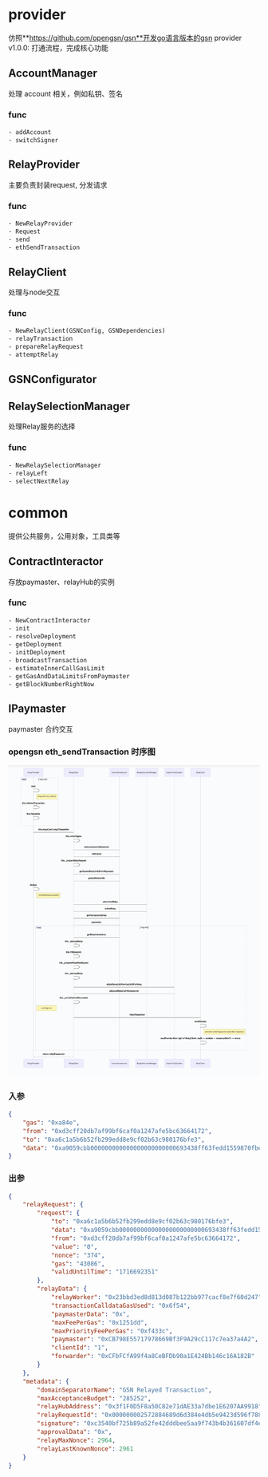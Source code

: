 # provider
仿照**https://github.com/opengsn/gsn**开发go语言版本的gsn provider<br>
v1.0.0: 打通流程，完成核心功能

## AccountManager
处理 account 相关，例如私钥、签名  

### func
    - addAccount
    - switchSigner

## RelayProvider
主要负责封装request, 分发请求
### func
    - NewRelayProvider
    - Request
    - send
    - ethSendTransaction

## RelayClient
处理与node交互
### func
    - NewRelayClient(GSNConfig, GSNDependencies)
    - relayTransaction
    - prepareRelayRequest
    - attemptRelay

## GSNConfigurator

## RelaySelectionManager
处理Relay服务的选择
### func
    - NewRelaySelectionManager
    - relayLeft
    - selectNextRelay

# common
提供公共服务，公用对象，工具类等

## ContractInteractor
存放paymaster、relayHub的实例

### func
    - NewContractInteractor
    - init
    - resolveDeployment
    - getDeployment
    - initDeployment
    - broadcastTransaction
    - estimateInnerCallGasLimit
    - getGasAndDataLimitsFromPaymaster
    - getBlockNumberRightNow

## IPaymaster
paymaster 合约交互


### opengsn eth_sendTransaction 时序图
![时序图](./time.png)

### 入参
```json
{
    "gas": "0xa84e",
    "from": "0xd3cff20db7af99bf6caf0a1247afe5bc63664172",
    "to": "0xa6c1a5b6b52fb299edd8e9cf02b63c980176bfe3",
    "data": "0xa9059cbb000000000000000000000000693438ff63fedd1559870fbe2b1ad4128b74468e000000000000000000000000000000000000000000000000a6cf9e50b8320000"
}
```

### 出参
```json
{
    "relayRequest": {
        "request": {
            "to": "0xa6c1a5b6b52fb299edd8e9cf02b63c980176bfe3",
            "data": "0xa9059cbb000000000000000000000000693438ff63fedd1559870fbe2b1ad4128b74468e000000000000000000000000000000000000000000000000a6cf9e50b8320000",
            "from": "0xd3cff20db7af99bf6caf0a1247afe5bc63664172",
            "value": "0",
            "nonce": "374",
            "gas": "43086",
            "validUntilTime": "1716692351"
        },
        "relayData": {
            "relayWorker": "0x23bbd3ed8d813d087b122bb977cacf8e7f60d247",
            "transactionCalldataGasUsed": "0x6f54",
            "paymasterData": "0x",
            "maxFeePerGas": "0x1251dd",
            "maxPriorityFeePerGas": "0xf433c",
            "paymaster": "0xCB798E55717978669Bf3F9A29cC117c7ea37a4A2",
            "clientId": "1",
            "forwarder": "0xCFbFCfA99f4a8CeBFDb90a1E424Bb146c16A182B"
        }
    },
    "metadata": {
        "domainSeparatorName": "GSN Relayed Transaction",
        "maxAcceptanceBudget": "285252",
        "relayHubAddress": "0x3f1F0D5F8a50C82e71dAE33a7dbe1E6207AA9918",
        "relayRequestId": "0x000000002572884689d6d384e4db5e9423d596f78823997aa6dd2574c141f981",
        "signature": "0xc3540bf725b89a52fe42dddbee5aa9f743b4b361607df4e97b711fcc13f501674ec537704cdfc7cafcdfd22e35dd325a6fa2f871c823be6ecb2307eab175e1c21c",
        "approvalData": "0x",
        "relayMaxNonce": 2964,
        "relayLastKnownNonce": 2961
    }
}
```
